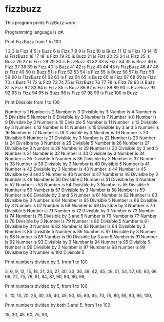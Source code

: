 
# fizzbuzz
This program prints FizzBuzz word.

Programming language is c#.

Print FizzBuzz from 1 to 100

1
2
3 is Fizz
4
5 is Buzz
6 is Fizz
7
8
9 is Fizz
10 is Buzz
11
12 is Fizz
13
14
15 is FizzBuzz
16
17
18 is Fizz
19
20 is Buzz
21 is Fizz
22
23
24 is Fizz
25 is Buzz
26
27 is Fizz
28
29
30 is FizzBuzz
31
32
33 is Fizz
34
35 is Buzz
36 is Fizz
37
38
39 is Fizz
40 is Buzz
41
42 is Fizz
43
44
45 is FizzBuzz
46
47
48 is Fizz
49
50 is Buzz
51 is Fizz
52
53
54 is Fizz
55 is Buzz
56
57 is Fizz
58
59
60 is FizzBuzz
61
62
63 is Fizz
64
65 is Buzz
66 is Fizz
67
68
69 is Fizz
70 is Buzz
71
72 is Fizz
73
74
75 is FizzBuzz
76
77
78 is Fizz
79
80 is Buzz
81 is Fizz
82
83
84 is Fizz
85 is Buzz
86
87 is Fizz
88
89
90 is FizzBuzz
91
92
93 is Fizz
94
95 is Buzz
96 is Fizz
97
98
99 is Fizz
100 is Buzz


Print Divisible from 1 to 100

Number is 1
Number is 2
Number is 3 Divisible by 3
Number is 4
Number is 5 Divisible 5
Number is 6 Divisible by 3
Number is 7
Number is 8
Number is 9 Divisible by 3
Number is 10 Divisible 5
Number is 11
Number is 12 Divisible by 3
Number is 13
Number is 14
Number is 15 Divisible by 3 and 5
Number is 16
Number is 17
Number is 18 Divisible by 3
Number is 19
Number is 20 Divisible 5
Number is 21 Divisible by 3
Number is 22
Number is 23
Number is 24 Divisible by 3
Number is 25 Divisible 5
Number is 26
Number is 27 Divisible by 3
Number is 28
Number is 29
Number is 30 Divisible by 3 and 5
Number is 31
Number is 32
Number is 33 Divisible by 3
Number is 34
Number is 35 Divisible 5
Number is 36 Divisible by 3
Number is 37
Number is 38
Number is 39 Divisible by 3
Number is 40 Divisible 5
Number is 41
Number is 42 Divisible by 3
Number is 43
Number is 44
Number is 45 Divisible by 3 and 5
Number is 46
Number is 47
Number is 48 Divisible by 3
Number is 49
Number is 50 Divisible 5
Number is 51 Divisible by 3
Number is 52
Number is 53
Number is 54 Divisible by 3
Number is 55 Divisible 5
Number is 56
Number is 57 Divisible by 3
Number is 58
Number is 59
Number is 60 Divisible by 3 and 5
Number is 61
Number is 62
Number is 63 Divisible by 3
Number is 64
Number is 65 Divisible 5
Number is 66 Divisible by 3
Number is 67
Number is 68
Number is 69 Divisible by 3
Number is 70 Divisible 5
Number is 71
Number is 72 Divisible by 3
Number is 73
Number is 74
Number is 75 Divisible by 3 and 5
Number is 76
Number is 77
Number is 78 Divisible by 3
Number is 79
Number is 80 Divisible 5
Number is 81 Divisible by 3
Number is 82
Number is 83
Number is 84 Divisible by 3
Number is 85 Divisible 5
Number is 86
Number is 87 Divisible by 3
Number is 88
Number is 89
Number is 90 Divisible by 3 and 5
Number is 91
Number is 92
Number is 93 Divisible by 3
Number is 94
Number is 95 Divisible 5
Number is 96 Divisible by 3
Number is 97
Number is 98
Number is 99 Divisible by 3
Number is 100 Divisible 5

Print numbers divided by 3, from 1 to 100

3, 6, 9, 12, 15, 18, 21, 24, 27, 30, 33, 36, 39, 42, 45, 48, 51, 54, 57, 60, 63, 66, 69, 72, 75, 78, 81, 84, 87, 90, 93, 96, 99,

Print numbers divided by 5, from 1 to 100

5, 10, 15, 20, 25, 30, 35, 40, 45, 50, 55, 60, 65, 70, 75, 80, 85, 90, 95, 100,

Print numbers divided by both 3 and 5, from 1 to 100

15, 30, 45, 60, 75, 90,
